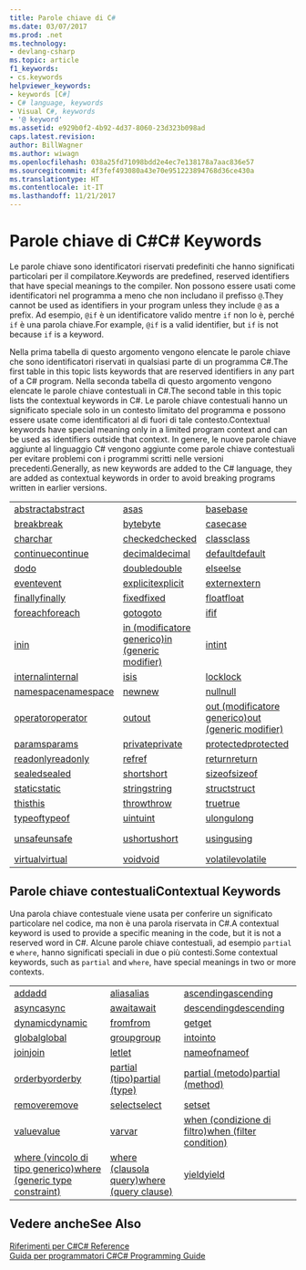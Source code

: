 ```yaml
---
title: Parole chiave di C#
ms.date: 03/07/2017
ms.prod: .net
ms.technology:
- devlang-csharp
ms.topic: article
f1_keywords:
- cs.keywords
helpviewer_keywords:
- keywords [C#]
- C# language, keywords
- Visual C#, keywords
- '@ keyword'
ms.assetid: e929b0f2-4b92-4d37-8060-23d323b098ad
caps.latest.revision: 
author: BillWagner
ms.author: wiwagn
ms.openlocfilehash: 038a25fd71098bdd2e4ec7e138178a7aac836e57
ms.sourcegitcommit: 4f3fef493080a43e70e951223894768d36ce430a
ms.translationtype: HT
ms.contentlocale: it-IT
ms.lasthandoff: 11/21/2017
---
```

# <a name="c-keywords"></a><span data-ttu-id="4c7cd-102">Parole chiave di C#</span><span class="sxs-lookup"><span data-stu-id="4c7cd-102">C# Keywords</span></span>
<span data-ttu-id="4c7cd-103">Le parole chiave sono identificatori riservati predefiniti che hanno significati particolari per il compilatore.</span><span class="sxs-lookup"><span data-stu-id="4c7cd-103">Keywords are predefined, reserved identifiers that have special meanings to the compiler.</span></span> <span data-ttu-id="4c7cd-104">Non possono essere usati come identificatori nel programma a meno che non includano il prefisso `@`.</span><span class="sxs-lookup"><span data-stu-id="4c7cd-104">They cannot be used as identifiers in your program unless they include `@` as a prefix.</span></span> <span data-ttu-id="4c7cd-105">Ad esempio, `@if` è un identificatore valido mentre `if` non lo è, perché `if` è una parola chiave.</span><span class="sxs-lookup"><span data-stu-id="4c7cd-105">For example, `@if` is a valid identifier, but `if` is not because `if` is a keyword.</span></span>  
  
 <span data-ttu-id="4c7cd-106">Nella prima tabella di questo argomento vengono elencate le parole chiave che sono identificatori riservati in qualsiasi parte di un programma C#.</span><span class="sxs-lookup"><span data-stu-id="4c7cd-106">The first table in this topic lists keywords that are reserved identifiers in any part of a C# program.</span></span> <span data-ttu-id="4c7cd-107">Nella seconda tabella di questo argomento vengono elencate le parole chiave contestuali in C#.</span><span class="sxs-lookup"><span data-stu-id="4c7cd-107">The second table in this topic lists the contextual keywords in C#.</span></span> <span data-ttu-id="4c7cd-108">Le parole chiave contestuali hanno un significato speciale solo in un contesto limitato del programma e possono essere usate come identificatori al di fuori di tale contesto.</span><span class="sxs-lookup"><span data-stu-id="4c7cd-108">Contextual keywords have special meaning only in a limited program context and can be used as identifiers outside that context.</span></span> <span data-ttu-id="4c7cd-109">In genere, le nuove parole chiave aggiunte al linguaggio C# vengono aggiunte come parole chiave contestuali per evitare problemi con i programmi scritti nelle versioni precedenti.</span><span class="sxs-lookup"><span data-stu-id="4c7cd-109">Generally, as new keywords are added to the C# language, they are added as contextual keywords in order to avoid breaking programs written in earlier versions.</span></span>  
  
|||||  
|---|---|---|---|  
|[<span data-ttu-id="4c7cd-110">abstract</span><span class="sxs-lookup"><span data-stu-id="4c7cd-110">abstract</span></span>](../../../csharp/language-reference/keywords/abstract.md)|[<span data-ttu-id="4c7cd-111">as</span><span class="sxs-lookup"><span data-stu-id="4c7cd-111">as</span></span>](../../../csharp/language-reference/keywords/as.md)|[<span data-ttu-id="4c7cd-112">base</span><span class="sxs-lookup"><span data-stu-id="4c7cd-112">base</span></span>](../../../csharp/language-reference/keywords/base.md)|[<span data-ttu-id="4c7cd-113">bool</span><span class="sxs-lookup"><span data-stu-id="4c7cd-113">bool</span></span>](../../../csharp/language-reference/keywords/bool.md)|  
|[<span data-ttu-id="4c7cd-114">break</span><span class="sxs-lookup"><span data-stu-id="4c7cd-114">break</span></span>](../../../csharp/language-reference/keywords/break.md)|[<span data-ttu-id="4c7cd-115">byte</span><span class="sxs-lookup"><span data-stu-id="4c7cd-115">byte</span></span>](../../../csharp/language-reference/keywords/byte.md)|[<span data-ttu-id="4c7cd-116">case</span><span class="sxs-lookup"><span data-stu-id="4c7cd-116">case</span></span>](../../../csharp/language-reference/keywords/switch.md)|[<span data-ttu-id="4c7cd-117">catch</span><span class="sxs-lookup"><span data-stu-id="4c7cd-117">catch</span></span>](../../../csharp/language-reference/keywords/try-catch.md)|  
|[<span data-ttu-id="4c7cd-118">char</span><span class="sxs-lookup"><span data-stu-id="4c7cd-118">char</span></span>](../../../csharp/language-reference/keywords/char.md)|[<span data-ttu-id="4c7cd-119">checked</span><span class="sxs-lookup"><span data-stu-id="4c7cd-119">checked</span></span>](../../../csharp/language-reference/keywords/checked.md)|[<span data-ttu-id="4c7cd-120">class</span><span class="sxs-lookup"><span data-stu-id="4c7cd-120">class</span></span>](../../../csharp/language-reference/keywords/class.md)|[<span data-ttu-id="4c7cd-121">const</span><span class="sxs-lookup"><span data-stu-id="4c7cd-121">const</span></span>](../../../csharp/language-reference/keywords/const.md)|  
|[<span data-ttu-id="4c7cd-122">continue</span><span class="sxs-lookup"><span data-stu-id="4c7cd-122">continue</span></span>](../../../csharp/language-reference/keywords/continue.md)|[<span data-ttu-id="4c7cd-123">decimal</span><span class="sxs-lookup"><span data-stu-id="4c7cd-123">decimal</span></span>](../../../csharp/language-reference/keywords/decimal.md)|[<span data-ttu-id="4c7cd-124">default</span><span class="sxs-lookup"><span data-stu-id="4c7cd-124">default</span></span>](../../../csharp/language-reference/keywords/default.md)|[<span data-ttu-id="4c7cd-125">delegate</span><span class="sxs-lookup"><span data-stu-id="4c7cd-125">delegate</span></span>](../../../csharp/language-reference/keywords/delegate.md)|  
|[<span data-ttu-id="4c7cd-126">do</span><span class="sxs-lookup"><span data-stu-id="4c7cd-126">do</span></span>](../../../csharp/language-reference/keywords/do.md)|[<span data-ttu-id="4c7cd-127">double</span><span class="sxs-lookup"><span data-stu-id="4c7cd-127">double</span></span>](../../../csharp/language-reference/keywords/double.md)|[<span data-ttu-id="4c7cd-128">else</span><span class="sxs-lookup"><span data-stu-id="4c7cd-128">else</span></span>](../../../csharp/language-reference/keywords/if-else.md)|[<span data-ttu-id="4c7cd-129">enum</span><span class="sxs-lookup"><span data-stu-id="4c7cd-129">enum</span></span>](../../../csharp/language-reference/keywords/enum.md)|  
|[<span data-ttu-id="4c7cd-130">event</span><span class="sxs-lookup"><span data-stu-id="4c7cd-130">event</span></span>](../../../csharp/language-reference/keywords/event.md)|[<span data-ttu-id="4c7cd-131">explicit</span><span class="sxs-lookup"><span data-stu-id="4c7cd-131">explicit</span></span>](../../../csharp/language-reference/keywords/explicit.md)|[<span data-ttu-id="4c7cd-132">extern</span><span class="sxs-lookup"><span data-stu-id="4c7cd-132">extern</span></span>](../../../csharp/language-reference/keywords/extern.md)|[<span data-ttu-id="4c7cd-133">false</span><span class="sxs-lookup"><span data-stu-id="4c7cd-133">false</span></span>](../../../csharp/language-reference/keywords/false.md)|  
|[<span data-ttu-id="4c7cd-134">finally</span><span class="sxs-lookup"><span data-stu-id="4c7cd-134">finally</span></span>](../../../csharp/language-reference/keywords/try-finally.md)|[<span data-ttu-id="4c7cd-135">fixed</span><span class="sxs-lookup"><span data-stu-id="4c7cd-135">fixed</span></span>](../../../csharp/language-reference/keywords/fixed-statement.md)|[<span data-ttu-id="4c7cd-136">float</span><span class="sxs-lookup"><span data-stu-id="4c7cd-136">float</span></span>](../../../csharp/language-reference/keywords/float.md)|[<span data-ttu-id="4c7cd-137">for</span><span class="sxs-lookup"><span data-stu-id="4c7cd-137">for</span></span>](../../../csharp/language-reference/keywords/for.md)|  
|[<span data-ttu-id="4c7cd-138">foreach</span><span class="sxs-lookup"><span data-stu-id="4c7cd-138">foreach</span></span>](../../../csharp/language-reference/keywords/foreach-in.md)|[<span data-ttu-id="4c7cd-139">goto</span><span class="sxs-lookup"><span data-stu-id="4c7cd-139">goto</span></span>](../../../csharp/language-reference/keywords/goto.md)|[<span data-ttu-id="4c7cd-140">if</span><span class="sxs-lookup"><span data-stu-id="4c7cd-140">if</span></span>](../../../csharp/language-reference/keywords/if-else.md)|[<span data-ttu-id="4c7cd-141">implicit</span><span class="sxs-lookup"><span data-stu-id="4c7cd-141">implicit</span></span>](../../../csharp/language-reference/keywords/implicit.md)|  
|[<span data-ttu-id="4c7cd-142">in</span><span class="sxs-lookup"><span data-stu-id="4c7cd-142">in</span></span>](../../../csharp/language-reference/keywords/foreach-in.md)|[<span data-ttu-id="4c7cd-143">in (modificatore generico)</span><span class="sxs-lookup"><span data-stu-id="4c7cd-143">in (generic modifier)</span></span>](../../../csharp/language-reference/keywords/in-generic-modifier.md)|[<span data-ttu-id="4c7cd-144">int</span><span class="sxs-lookup"><span data-stu-id="4c7cd-144">int</span></span>](../../../csharp/language-reference/keywords/int.md)|[<span data-ttu-id="4c7cd-145">interface</span><span class="sxs-lookup"><span data-stu-id="4c7cd-145">interface</span></span>](../../../csharp/language-reference/keywords/interface.md)|  
|[<span data-ttu-id="4c7cd-146">internal</span><span class="sxs-lookup"><span data-stu-id="4c7cd-146">internal</span></span>](../../../csharp/language-reference/keywords/internal.md)|[<span data-ttu-id="4c7cd-147">is</span><span class="sxs-lookup"><span data-stu-id="4c7cd-147">is</span></span>](../../../csharp/language-reference/keywords/is.md)|[<span data-ttu-id="4c7cd-148">lock</span><span class="sxs-lookup"><span data-stu-id="4c7cd-148">lock</span></span>](../../../csharp/language-reference/keywords/lock-statement.md)|[<span data-ttu-id="4c7cd-149">long</span><span class="sxs-lookup"><span data-stu-id="4c7cd-149">long</span></span>](../../../csharp/language-reference/keywords/long.md)|
|[<span data-ttu-id="4c7cd-150">namespace</span><span class="sxs-lookup"><span data-stu-id="4c7cd-150">namespace</span></span>](../../../csharp/language-reference/keywords/namespace.md)|[<span data-ttu-id="4c7cd-151">new</span><span class="sxs-lookup"><span data-stu-id="4c7cd-151">new</span></span>](../../../csharp/language-reference/keywords/new.md)|[<span data-ttu-id="4c7cd-152">null</span><span class="sxs-lookup"><span data-stu-id="4c7cd-152">null</span></span>](../../../csharp/language-reference/keywords/null.md)|[<span data-ttu-id="4c7cd-153">object</span><span class="sxs-lookup"><span data-stu-id="4c7cd-153">object</span></span>](../../../csharp/language-reference/keywords/object.md)|
[<span data-ttu-id="4c7cd-154">operator</span><span class="sxs-lookup"><span data-stu-id="4c7cd-154">operator</span></span>](../../../csharp/language-reference/keywords/operator.md)|[<span data-ttu-id="4c7cd-155">out</span><span class="sxs-lookup"><span data-stu-id="4c7cd-155">out</span></span>](../../../csharp/language-reference/keywords/out.md)|[<span data-ttu-id="4c7cd-156">out (modificatore generico)</span><span class="sxs-lookup"><span data-stu-id="4c7cd-156">out (generic modifier)</span></span>](../../../csharp/language-reference/keywords/out-generic-modifier.md)|[<span data-ttu-id="4c7cd-157">override</span><span class="sxs-lookup"><span data-stu-id="4c7cd-157">override</span></span>](../../../csharp/language-reference/keywords/override.md)|
|[<span data-ttu-id="4c7cd-158">params</span><span class="sxs-lookup"><span data-stu-id="4c7cd-158">params</span></span>](../../../csharp/language-reference/keywords/params.md)|[<span data-ttu-id="4c7cd-159">private</span><span class="sxs-lookup"><span data-stu-id="4c7cd-159">private</span></span>](../../../csharp/language-reference/keywords/private.md)|[<span data-ttu-id="4c7cd-160">protected</span><span class="sxs-lookup"><span data-stu-id="4c7cd-160">protected</span></span>](../../../csharp/language-reference/keywords/protected.md)|[<span data-ttu-id="4c7cd-161">public</span><span class="sxs-lookup"><span data-stu-id="4c7cd-161">public</span></span>](../../../csharp/language-reference/keywords/public.md)|
|[<span data-ttu-id="4c7cd-162">readonly</span><span class="sxs-lookup"><span data-stu-id="4c7cd-162">readonly</span></span>](../../../csharp/language-reference/keywords/readonly.md)|[<span data-ttu-id="4c7cd-163">ref</span><span class="sxs-lookup"><span data-stu-id="4c7cd-163">ref</span></span>](../../../csharp/language-reference/keywords/ref.md)|[<span data-ttu-id="4c7cd-164">return</span><span class="sxs-lookup"><span data-stu-id="4c7cd-164">return</span></span>](../../../csharp/language-reference/keywords/return.md)|[<span data-ttu-id="4c7cd-165">sbyte</span><span class="sxs-lookup"><span data-stu-id="4c7cd-165">sbyte</span></span>](../../../csharp/language-reference/keywords/sbyte.md)|
|[<span data-ttu-id="4c7cd-166">sealed</span><span class="sxs-lookup"><span data-stu-id="4c7cd-166">sealed</span></span>](../../../csharp/language-reference/keywords/sealed.md)|[<span data-ttu-id="4c7cd-167">short</span><span class="sxs-lookup"><span data-stu-id="4c7cd-167">short</span></span>](../../../csharp/language-reference/keywords/short.md)|[<span data-ttu-id="4c7cd-168">sizeof</span><span class="sxs-lookup"><span data-stu-id="4c7cd-168">sizeof</span></span>](../../../csharp/language-reference/keywords/sizeof.md)|[<span data-ttu-id="4c7cd-169">stackalloc</span><span class="sxs-lookup"><span data-stu-id="4c7cd-169">stackalloc</span></span>](../../../csharp/language-reference/keywords/stackalloc.md)|
|[<span data-ttu-id="4c7cd-170">static</span><span class="sxs-lookup"><span data-stu-id="4c7cd-170">static</span></span>](../../../csharp/language-reference/keywords/static.md)|[<span data-ttu-id="4c7cd-171">string</span><span class="sxs-lookup"><span data-stu-id="4c7cd-171">string</span></span>](../../../csharp/language-reference/keywords/string.md)|[<span data-ttu-id="4c7cd-172">struct</span><span class="sxs-lookup"><span data-stu-id="4c7cd-172">struct</span></span>](../../../csharp/language-reference/keywords/struct.md)|[<span data-ttu-id="4c7cd-173">switch</span><span class="sxs-lookup"><span data-stu-id="4c7cd-173">switch</span></span>](../../../csharp/language-reference/keywords/switch.md)|
|[<span data-ttu-id="4c7cd-174">this</span><span class="sxs-lookup"><span data-stu-id="4c7cd-174">this</span></span>](../../../csharp/language-reference/keywords/this.md)|[<span data-ttu-id="4c7cd-175">throw</span><span class="sxs-lookup"><span data-stu-id="4c7cd-175">throw</span></span>](../../../csharp/language-reference/keywords/throw.md)|[<span data-ttu-id="4c7cd-176">true</span><span class="sxs-lookup"><span data-stu-id="4c7cd-176">true</span></span>](../../../csharp/language-reference/keywords/true.md)|[<span data-ttu-id="4c7cd-177">try</span><span class="sxs-lookup"><span data-stu-id="4c7cd-177">try</span></span>](../../../csharp/language-reference/keywords/try-catch.md)|   
|[<span data-ttu-id="4c7cd-178">typeof</span><span class="sxs-lookup"><span data-stu-id="4c7cd-178">typeof</span></span>](../../../csharp/language-reference/keywords/typeof.md)|[<span data-ttu-id="4c7cd-179">uint</span><span class="sxs-lookup"><span data-stu-id="4c7cd-179">uint</span></span>](../../../csharp/language-reference/keywords/uint.md)|[<span data-ttu-id="4c7cd-180">ulong</span><span class="sxs-lookup"><span data-stu-id="4c7cd-180">ulong</span></span>](../../../csharp/language-reference/keywords/ulong.md)|[<span data-ttu-id="4c7cd-181">unchecked</span><span class="sxs-lookup"><span data-stu-id="4c7cd-181">unchecked</span></span>](../../../csharp/language-reference/keywords/unchecked.md)|
|[<span data-ttu-id="4c7cd-182">unsafe</span><span class="sxs-lookup"><span data-stu-id="4c7cd-182">unsafe</span></span>](../../../csharp/language-reference/keywords/unsafe.md)|[<span data-ttu-id="4c7cd-183">ushort</span><span class="sxs-lookup"><span data-stu-id="4c7cd-183">ushort</span></span>](../../../csharp/language-reference/keywords/ushort.md)|[<span data-ttu-id="4c7cd-184">using</span><span class="sxs-lookup"><span data-stu-id="4c7cd-184">using</span></span>](../../../csharp/language-reference/keywords/using.md)|[<span data-ttu-id="4c7cd-185">using static</span><span class="sxs-lookup"><span data-stu-id="4c7cd-185">using static</span></span>](using-static.md)|
|[<span data-ttu-id="4c7cd-186">virtual</span><span class="sxs-lookup"><span data-stu-id="4c7cd-186">virtual</span></span>](../../../csharp/language-reference/keywords/virtual.md)|[<span data-ttu-id="4c7cd-187">void</span><span class="sxs-lookup"><span data-stu-id="4c7cd-187">void</span></span>](../../../csharp/language-reference/keywords/void.md)|[<span data-ttu-id="4c7cd-188">volatile</span><span class="sxs-lookup"><span data-stu-id="4c7cd-188">volatile</span></span>](../../../csharp/language-reference/keywords/volatile.md)|[<span data-ttu-id="4c7cd-189">while</span><span class="sxs-lookup"><span data-stu-id="4c7cd-189">while</span></span>](../../../csharp/language-reference/keywords/while.md)|

## <a name="contextual-keywords"></a><span data-ttu-id="4c7cd-190">Parole chiave contestuali</span><span class="sxs-lookup"><span data-stu-id="4c7cd-190">Contextual Keywords</span></span>  
 <span data-ttu-id="4c7cd-191">Una parola chiave contestuale viene usata per conferire un significato particolare nel codice, ma non è una parola riservata in C#.</span><span class="sxs-lookup"><span data-stu-id="4c7cd-191">A contextual keyword is used to provide a specific meaning in the code, but it is not a reserved word in C#.</span></span> <span data-ttu-id="4c7cd-192">Alcune parole chiave contestuali, ad esempio `partial` e `where`, hanno significati speciali in due o più contesti.</span><span class="sxs-lookup"><span data-stu-id="4c7cd-192">Some contextual keywords, such as `partial` and `where`, have special meanings in two or more contexts.</span></span>  
  
||||  
|---|---|---|  
|[<span data-ttu-id="4c7cd-193">add</span><span class="sxs-lookup"><span data-stu-id="4c7cd-193">add</span></span>](../../../csharp/language-reference/keywords/add.md)|[<span data-ttu-id="4c7cd-194">alias</span><span class="sxs-lookup"><span data-stu-id="4c7cd-194">alias</span></span>](../../../csharp/language-reference/keywords/extern-alias.md)|[<span data-ttu-id="4c7cd-195">ascending</span><span class="sxs-lookup"><span data-stu-id="4c7cd-195">ascending</span></span>](../../../csharp/language-reference/keywords/ascending.md)|  
|[<span data-ttu-id="4c7cd-196">async</span><span class="sxs-lookup"><span data-stu-id="4c7cd-196">async</span></span>](../../../csharp/language-reference/keywords/async.md)|[<span data-ttu-id="4c7cd-197">await</span><span class="sxs-lookup"><span data-stu-id="4c7cd-197">await</span></span>](../../../csharp/language-reference/keywords/await.md)|[<span data-ttu-id="4c7cd-198">descending</span><span class="sxs-lookup"><span data-stu-id="4c7cd-198">descending</span></span>](../../../csharp/language-reference/keywords/descending.md)|  
|[<span data-ttu-id="4c7cd-199">dynamic</span><span class="sxs-lookup"><span data-stu-id="4c7cd-199">dynamic</span></span>](../../../csharp/language-reference/keywords/dynamic.md)|[<span data-ttu-id="4c7cd-200">from</span><span class="sxs-lookup"><span data-stu-id="4c7cd-200">from</span></span>](../../../csharp/language-reference/keywords/from-clause.md)|[<span data-ttu-id="4c7cd-201">get</span><span class="sxs-lookup"><span data-stu-id="4c7cd-201">get</span></span>](../../../csharp/language-reference/keywords/get.md)|  
|[<span data-ttu-id="4c7cd-202">global</span><span class="sxs-lookup"><span data-stu-id="4c7cd-202">global</span></span>](../../../csharp/language-reference/keywords/global.md)|[<span data-ttu-id="4c7cd-203">group</span><span class="sxs-lookup"><span data-stu-id="4c7cd-203">group</span></span>](../../../csharp/language-reference/keywords/group-clause.md)|[<span data-ttu-id="4c7cd-204">into</span><span class="sxs-lookup"><span data-stu-id="4c7cd-204">into</span></span>](../../../csharp/language-reference/keywords/into.md)|  
|[<span data-ttu-id="4c7cd-205">join</span><span class="sxs-lookup"><span data-stu-id="4c7cd-205">join</span></span>](../../../csharp/language-reference/keywords/join-clause.md)|[<span data-ttu-id="4c7cd-206">let</span><span class="sxs-lookup"><span data-stu-id="4c7cd-206">let</span></span>](../../../csharp/language-reference/keywords/let-clause.md)|[<span data-ttu-id="4c7cd-207">nameof</span><span class="sxs-lookup"><span data-stu-id="4c7cd-207">nameof</span></span>](nameof.md)|   
|[<span data-ttu-id="4c7cd-208">orderby</span><span class="sxs-lookup"><span data-stu-id="4c7cd-208">orderby</span></span>](../../../csharp/language-reference/keywords/orderby-clause.md)|[<span data-ttu-id="4c7cd-209">partial (tipo)</span><span class="sxs-lookup"><span data-stu-id="4c7cd-209">partial (type)</span></span>](../../../csharp/language-reference/keywords/partial-type.md)|[<span data-ttu-id="4c7cd-210">partial (metodo)</span><span class="sxs-lookup"><span data-stu-id="4c7cd-210">partial (method)</span></span>](../../../csharp/language-reference/keywords/partial-method.md)|   
|[<span data-ttu-id="4c7cd-211">remove</span><span class="sxs-lookup"><span data-stu-id="4c7cd-211">remove</span></span>](../../../csharp/language-reference/keywords/remove.md)|[<span data-ttu-id="4c7cd-212">select</span><span class="sxs-lookup"><span data-stu-id="4c7cd-212">select</span></span>](../../../csharp/language-reference/keywords/select-clause.md)|[<span data-ttu-id="4c7cd-213">set</span><span class="sxs-lookup"><span data-stu-id="4c7cd-213">set</span></span>](../../../csharp/language-reference/keywords/set.md)|   
|[<span data-ttu-id="4c7cd-214">value</span><span class="sxs-lookup"><span data-stu-id="4c7cd-214">value</span></span>](../../../csharp/language-reference/keywords/value.md)|[<span data-ttu-id="4c7cd-215">var</span><span class="sxs-lookup"><span data-stu-id="4c7cd-215">var</span></span>](../../../csharp/language-reference/keywords/var.md)|[<span data-ttu-id="4c7cd-216">when (condizione di filtro)</span><span class="sxs-lookup"><span data-stu-id="4c7cd-216">when (filter condition)</span></span>](when.md)|   
|[<span data-ttu-id="4c7cd-217">where (vincolo di tipo generico)</span><span class="sxs-lookup"><span data-stu-id="4c7cd-217">where (generic type constraint)</span></span>](../../../csharp/language-reference/keywords/where-generic-type-constraint.md)|[<span data-ttu-id="4c7cd-218">where (clausola query)</span><span class="sxs-lookup"><span data-stu-id="4c7cd-218">where (query clause)</span></span>](../../../csharp/language-reference/keywords/where-clause.md)|[<span data-ttu-id="4c7cd-219">yield</span><span class="sxs-lookup"><span data-stu-id="4c7cd-219">yield</span></span>](../../../csharp/language-reference/keywords/yield.md)|  
  
## <a name="see-also"></a><span data-ttu-id="4c7cd-220">Vedere anche</span><span class="sxs-lookup"><span data-stu-id="4c7cd-220">See Also</span></span>  
 [<span data-ttu-id="4c7cd-221">Riferimenti per C#</span><span class="sxs-lookup"><span data-stu-id="4c7cd-221">C# Reference</span></span>](../../../csharp/language-reference/index.md)  
 [<span data-ttu-id="4c7cd-222">Guida per programmatori C#</span><span class="sxs-lookup"><span data-stu-id="4c7cd-222">C# Programming Guide</span></span>](../../../csharp/programming-guide/index.md)
